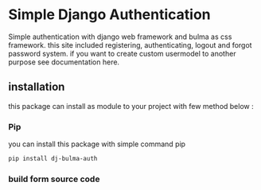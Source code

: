 # Simple Django Authentication

Simple authentication with django web framework and bulma as css framework.
this site included registering, authenticating, logout and forgot password system. if 
you want to create custom usermodel to another purpose see documentation here.

## installation
this package can install as module to your project with few
method below :

### Pip
you can install this package with simple command pip
```bash
pip install dj-bulma-auth
```
### build form source code



